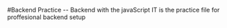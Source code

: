 #Backend Practice -- Backend with the javaScript
IT is the practice file for proffesional backend setup
